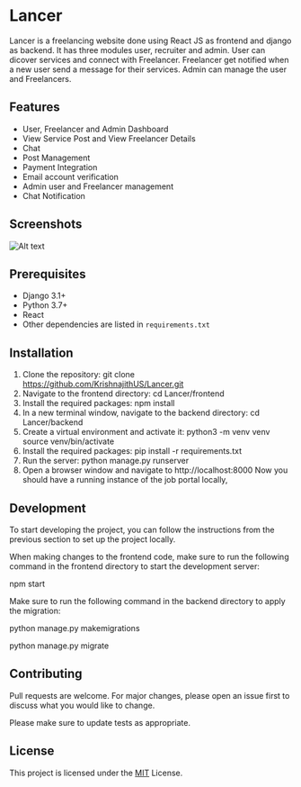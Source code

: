 # Lancer
Lancer is a freelancing website done using React JS as frontend and django as backend. It has three modules user, recruiter and admin. User can dicover services and connect with Freelancer. Freelancer get notified when a new user send a message for their services. Admin can manage the user and Freelancers.
## Features

* User, Freelancer and Admin Dashboard
* View Service Post and View Freelancer Details
* Chat 
* Post Management
* Payment Integration
* Email account verification 
* Admin user and Freelancer management
* Chat Notification

## Screenshots

![Alt text](https://krishnajith.netlify.app/static/media/lancer.563af3c4af5f090c665d.png)


## Prerequisites

* Django 3.1+
* Python 3.7+
* React 
* Other dependencies are listed in `requirements.txt`

## Installation

1. Clone the repository:
  git clone https://github.com/KrishnajithUS/Lancer.git
2. Navigate to the frontend directory:
  cd Lancer/frontend
3. Install the required packages:
  npm install
4. In a new terminal window, navigate to the backend directory:
  cd Lancer/backend
5. Create a virtual environment and activate it:
   python3 -m venv venv
   source venv/bin/activate
6. Install the required packages:
   pip install -r requirements.txt
7. Run the server:
   python manage.py runserver
8. Open a browser window and navigate to 
  http://localhost:8000
  Now you should have a running instance of the job portal locally,

## Development
To start developing the project, you can follow the instructions from the previous section to set up the project locally.

When making changes to the frontend code, make sure to run the following command in the frontend directory to start the development server:
 
 npm start

Make sure to run the following command in the backend directory to apply the migration:

python manage.py makemigrations

python manage.py migrate



## Contributing

Pull requests are welcome. For major changes, please open an issue first to discuss what you would like to change.

Please make sure to update tests as appropriate.

## License

This project is licensed under the [MIT](https://choosealicense.com/licenses/mit/) License.
